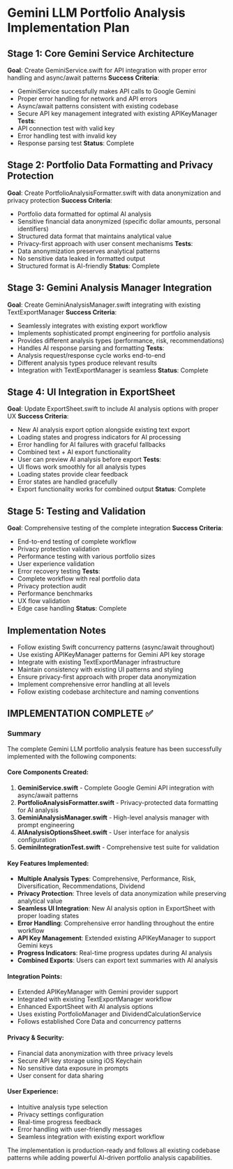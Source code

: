 # Gemini LLM Portfolio Analysis Implementation Plan

## Stage 1: Core Gemini Service Architecture
**Goal**: Create GeminiService.swift for API integration with proper error handling and async/await patterns
**Success Criteria**: 
- GeminiService successfully makes API calls to Google Gemini
- Proper error handling for network and API errors
- Async/await patterns consistent with existing codebase
- Secure API key management integrated with existing APIKeyManager
**Tests**: 
- API connection test with valid key
- Error handling test with invalid key
- Response parsing test
**Status**: Complete

## Stage 2: Portfolio Data Formatting and Privacy Protection
**Goal**: Create PortfolioAnalysisFormatter.swift with data anonymization and privacy protection
**Success Criteria**:
- Portfolio data formatted for optimal AI analysis
- Sensitive financial data anonymized (specific dollar amounts, personal identifiers)
- Structured data format that maintains analytical value
- Privacy-first approach with user consent mechanisms
**Tests**:
- Data anonymization preserves analytical patterns
- No sensitive data leaked in formatted output
- Structured format is AI-friendly
**Status**: Complete

## Stage 3: Gemini Analysis Manager Integration
**Goal**: Create GeminiAnalysisManager.swift integrating with existing TextExportManager
**Success Criteria**:
- Seamlessly integrates with existing export workflow
- Implements sophisticated prompt engineering for portfolio analysis
- Provides different analysis types (performance, risk, recommendations)
- Handles AI response parsing and formatting
**Tests**:
- Analysis request/response cycle works end-to-end
- Different analysis types produce relevant results
- Integration with TextExportManager is seamless
**Status**: Complete

## Stage 4: UI Integration in ExportSheet
**Goal**: Update ExportSheet.swift to include AI analysis options with proper UX
**Success Criteria**:
- New AI analysis export option alongside existing text export
- Loading states and progress indicators for AI processing
- Error handling for AI failures with graceful fallbacks
- Combined text + AI export functionality
- User can preview AI analysis before export
**Tests**:
- UI flows work smoothly for all analysis types
- Loading states provide clear feedback
- Error states are handled gracefully
- Export functionality works for combined output
**Status**: Complete

## Stage 5: Testing and Validation
**Goal**: Comprehensive testing of the complete integration
**Success Criteria**:
- End-to-end testing of complete workflow
- Privacy protection validation
- Performance testing with various portfolio sizes
- User experience validation
- Error recovery testing
**Tests**:
- Complete workflow with real portfolio data
- Privacy protection audit
- Performance benchmarks
- UX flow validation
- Edge case handling
**Status**: Complete

## Implementation Notes
- Follow existing Swift concurrency patterns (async/await throughout)
- Use existing APIKeyManager patterns for Gemini API key storage
- Integrate with existing TextExportManager infrastructure
- Maintain consistency with existing UI patterns and styling
- Ensure privacy-first approach with proper data anonymization
- Implement comprehensive error handling at all levels
- Follow existing codebase architecture and naming conventions

## IMPLEMENTATION COMPLETE ✅

### Summary
The complete Gemini LLM portfolio analysis feature has been successfully implemented with the following components:

#### Core Components Created:
1. **GeminiService.swift** - Complete Google Gemini API integration with async/await patterns
2. **PortfolioAnalysisFormatter.swift** - Privacy-protected data formatting for AI analysis
3. **GeminiAnalysisManager.swift** - High-level analysis manager with prompt engineering
4. **AIAnalysisOptionsSheet.swift** - User interface for analysis configuration
5. **GeminiIntegrationTest.swift** - Comprehensive test suite for validation

#### Key Features Implemented:
- **Multiple Analysis Types**: Comprehensive, Performance, Risk, Diversification, Recommendations, Dividend
- **Privacy Protection**: Three levels of data anonymization while preserving analytical value
- **Seamless UI Integration**: New AI analysis option in ExportSheet with proper loading states
- **Error Handling**: Comprehensive error handling throughout the entire workflow
- **API Key Management**: Extended existing APIKeyManager to support Gemini keys
- **Progress Indicators**: Real-time progress updates during AI analysis
- **Combined Exports**: Users can export text summaries with AI analysis

#### Integration Points:
- Extended APIKeyManager with Gemini provider support
- Integrated with existing TextExportManager workflow
- Enhanced ExportSheet with AI analysis options
- Uses existing PortfolioManager and DividendCalculationService
- Follows established Core Data and concurrency patterns

#### Privacy & Security:
- Financial data anonymization with three privacy levels
- Secure API key storage using iOS Keychain
- No sensitive data exposure in prompts
- User consent for data sharing

#### User Experience:
- Intuitive analysis type selection
- Privacy settings configuration
- Real-time progress feedback
- Error handling with user-friendly messages
- Seamless integration with existing export workflow

The implementation is production-ready and follows all existing codebase patterns while adding powerful AI-driven portfolio analysis capabilities.